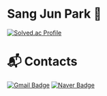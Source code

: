 # Sang Jun Park 🐘


[![Solved.ac Profile](http://mazassumnida.wtf/api/v2/generate_badge?boj=guaba0412)](https://solved.ac/guaba0412/)


# :mailbox_with_mail: Contacts
[![Gmail Badge](https://img.shields.io/badge/Gmail-d14836?style=flat-square&logo=Gmail&logoColor=white&link=mailto:guaba0412@gmail.com)](mailto:guaba0412@gmail.com)
[![Naver Badge](https://img.shields.io/badge/Naver-03C75A?style=flat-square&logo=Naver&logoColor=white&link=mailto:sangjoon97@naver.com)](mailto:sangjoon97@naver.com)
